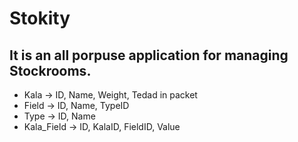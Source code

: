 # Stokity
## It is an all porpuse application for managing Stockrooms.
* Kala -> ID, Name, Weight, Tedad in packet
* Field -> ID, Name, TypeID
* Type -> ID, Name
* Kala_Field -> ID, KalaID, FieldID, Value
